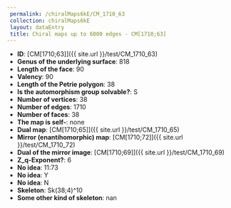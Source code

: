 ```yaml
--- 
 permalink: /chiralMaps6kE/CM_1710_63 
 collection: chiralMaps6kE
 layout: dataEntry
 title: Chiral maps up to 6000 edges - CM[1710;63]
---
```


- **ID**: [CM[1710;63]]({{ site.url }}/test/CM_1710_63)
- **Genus of the underlying surface**: 818
- **Length of the face**: 90
- **Valency**: 90
- **Length of the Petrie polygon**: 38
- **Is the automorphism group solvable?**: S
- **Number of vertices**: 38
- **Number of edges**: 1710
- **Number of faces**: 38
- **The map is self-**: none
- **Dual map**: [CM[1710;65]]({{ site.url }}/test/CM_1710_65)
- **Mirror (enantihomorphic) map**: [CM[1710;72]]({{ site.url }}/test/CM_1710_72)
- **Dual of the mirror image**: [CM[1710;69]]({{ site.url }}/test/CM_1710_69)
- **Z_q-Exponent?**: 6
- **No idea**:  11:73
- **No idea**: Y
- **No idea**: N
- **Skeleton**: Sk(38;4)^10
- **Some other kind of skeleton**: nan
